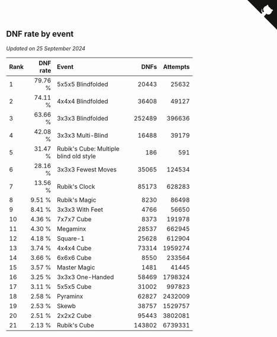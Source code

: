 ## DNF rate by event

*Updated on 25 September 2024*

| Rank | DNF rate | Event | DNFs | Attempts |
| :--- | ---: | :--- | ---: | ---: |
| 1 | 79.76 % | 5x5x5 Blindfolded | 20443 | 25632 |
| 2 | 74.11 % | 4x4x4 Blindfolded | 36408 | 49127 |
| 3 | 63.66 % | 3x3x3 Blindfolded | 252489 | 396636 |
| 4 | 42.08 % | 3x3x3 Multi-Blind | 16488 | 39179 |
| 5 | 31.47 % | Rubik's Cube: Multiple blind old style | 186 | 591 |
| 6 | 28.16 % | 3x3x3 Fewest Moves | 35065 | 124534 |
| 7 | 13.56 % | Rubik's Clock | 85173 | 628283 |
| 8 | 9.51 % | Rubik's Magic | 8230 | 86498 |
| 9 | 8.41 % | 3x3x3 With Feet | 4766 | 56650 |
| 10 | 4.36 % | 7x7x7 Cube | 8373 | 191978 |
| 11 | 4.30 % | Megaminx | 28537 | 662945 |
| 12 | 4.18 % | Square-1 | 25628 | 612904 |
| 13 | 3.74 % | 4x4x4 Cube | 73314 | 1959274 |
| 14 | 3.66 % | 6x6x6 Cube | 8550 | 233564 |
| 15 | 3.57 % | Master Magic | 1481 | 41445 |
| 16 | 3.25 % | 3x3x3 One-Handed | 58469 | 1798324 |
| 17 | 3.11 % | 5x5x5 Cube | 31002 | 997823 |
| 18 | 2.58 % | Pyraminx | 62827 | 2432009 |
| 19 | 2.53 % | Skewb | 38757 | 1529757 |
| 20 | 2.51 % | 2x2x2 Cube | 95443 | 3802081 |
| 21 | 2.13 % | Rubik's Cube | 143802 | 6739331 |


<a href="https://github.com/JustinTimeCuber/wca_statistics" class="github-corner" aria-label="View source on Github"><svg width="80" height="80" viewBox="0 0 250 250" style="fill:#151513; color:#fff; position: absolute; top: 0; border: 0; right: 0;" aria-hidden="true"><path d="M0,0 L115,115 L130,115 L142,142 L250,250 L250,0 Z"></path><path d="M128.3,109.0 C113.8,99.7 119.0,89.6 119.0,89.6 C122.0,82.7 120.5,78.6 120.5,78.6 C119.2,72.0 123.4,76.3 123.4,76.3 C127.3,80.9 125.5,87.3 125.5,87.3 C122.9,97.6 130.6,101.9 134.4,103.2" fill="currentColor" style="transform-origin: 130px 106px;" class="octo-arm"></path><path d="M115.0,115.0 C114.9,115.1 118.7,116.5 119.8,115.4 L133.7,101.6 C136.9,99.2 139.9,98.4 142.2,98.6 C133.8,88.0 127.5,74.4 143.8,58.0 C148.5,53.4 154.0,51.2 159.7,51.0 C160.3,49.4 163.2,43.6 171.4,40.1 C171.4,40.1 176.1,42.5 178.8,56.2 C183.1,58.6 187.2,61.8 190.9,65.4 C194.5,69.0 197.7,73.2 200.1,77.6 C213.8,80.2 216.3,84.9 216.3,84.9 C212.7,93.1 206.9,96.0 205.4,96.6 C205.1,102.4 203.0,107.8 198.3,112.5 C181.9,128.9 168.3,122.5 157.7,114.1 C157.9,116.9 156.7,120.9 152.7,124.9 L141.0,136.5 C139.8,137.7 141.6,141.9 141.8,141.8 Z" fill="currentColor" class="octo-body"></path></svg></a><style>.github-corner:hover .octo-arm{animation:octocat-wave 560ms ease-in-out}@keyframes octocat-wave{0%,100%{transform:rotate(0)}20%,60%{transform:rotate(-25deg)}40%,80%{transform:rotate(10deg)}}@media (max-width:500px){.github-corner:hover .octo-arm{animation:none}.github-corner .octo-arm{animation:octocat-wave 560ms ease-in-out}}</style>
